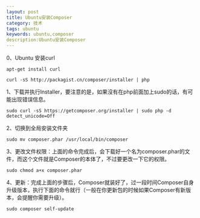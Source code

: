 ```yaml
---
layout: post
title: Ubuntu安装Composer
category: 技术
tags: ubuntu
keywords: ubuntu,composer
description:Ubuntu安装Composer
---
```


0、Ubuntu 安装curl 

```
apt-get install curl

curl -sS http://packagist.cn/composer/installer | php
```

1、下载并执行Installer，要注意的是，如果沒有在php前面加上sudo的话，有可能出现错误信息。

```
sudo curl -sS https://getcomposer.org/installer | sudo php -d detect_unicode=Off  
```

2、切换到全局安装文件夹

```
sudo mv composer.phar /usr/local/bin/composer  
```

3、更改文件权限：上面的命令完成后，会下载好一个名为composer.phar的文件，而这个文件就是Composer的本体了，不过要更改一下它的权限。

```
sudo chmod a+x composer.phar  
```

4、更新：完成上面的步骤后，Composer就装好了，过一段时间Composer自身升级版本，执行下面的命令就行（一般在你更新包的时候如果Composer有新版本，会提醒你需要升级）。

```
sudo composer self-update
```